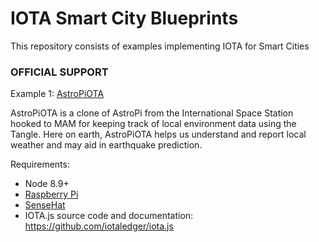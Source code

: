 # IOTA Smart City Blueprints

This repository consists of examples implementing IOTA for Smart Cities 

### **OFFICIAL SUPPORT** ###

Example 1: [AstroPiOTA](AstroPiOTA/README.md)

AstroPiOTA is a clone of AstroPi from the International Space Station hooked to MAM for keeping track of local environment data using the Tangle. Here on earth, AstroPiOTA helps us understand and report local weather and may aid in earthquake prediction. 

Requirements:
- Node 8.9+
- [Raspberry Pi](https://www.raspberrypi.org/)
- [SenseHat](https://thepihut.com/products/raspberry-pi-sense-hat-astro-pi)
- IOTA.js source code and documentation: https://github.com/iotaledger/iota.js

